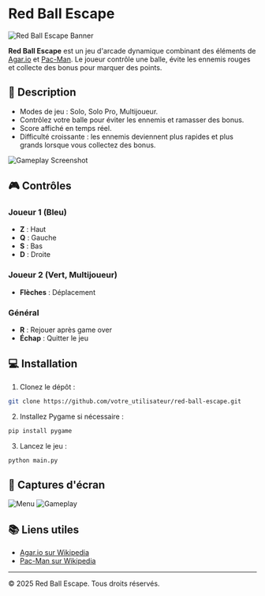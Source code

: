 # Red Ball Escape

![Red Ball Escape Banner](images/banner.png)

**Red Ball Escape** est un jeu d'arcade dynamique combinant des éléments de [Agar.io](https://fr.wikipedia.org/wiki/Agar.io) et [Pac-Man](https://fr.wikipedia.org/wiki/Pac-Man). Le joueur contrôle une balle, évite les ennemis rouges et collecte des bonus pour marquer des points.

## 📜 Description

* Modes de jeu : Solo, Solo Pro, Multijoueur.
* Contrôlez votre balle pour éviter les ennemis et ramasser des bonus.
* Score affiché en temps réel.
* Difficulté croissante : les ennemis deviennent plus rapides et plus grands lorsque vous collectez des bonus.

![Gameplay Screenshot](images/gameplay.png)

## 🎮 Contrôles

### Joueur 1 (Bleu)

* **Z** : Haut
* **Q** : Gauche
* **S** : Bas
* **D** : Droite

### Joueur 2 (Vert, Multijoueur)

* **Flèches** : Déplacement

### Général

* **R** : Rejouer après game over
* **Échap** : Quitter le jeu

## 💻 Installation

1. Clonez le dépôt :

```bash
git clone https://github.com/votre_utilisateur/red-ball-escape.git
```

2. Installez Pygame si nécessaire :

```bash
pip install pygame
```

3. Lancez le jeu :

```bash
python main.py
```

## 🌟 Captures d'écran

![Menu](images/menu.png)
![Gameplay](images/gameplay.png)

## 📚 Liens utiles

* [Agar.io sur Wikipedia](https://fr.wikipedia.org/wiki/Agar.io)
* [Pac-Man sur Wikipedia](https://fr.wikipedia.org/wiki/Pac-Man)

---

© 2025 Red Ball Escape. Tous droits réservés.
